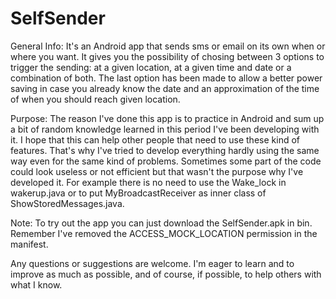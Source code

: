 # SelfSender
General Info: It's an Android app that sends sms or email on its own when or where you want. It gives you the possibility of chosing between 3 options to trigger the sending: at a given location, at a given time and date or a combination of both. The last option has been made to allow a better power saving in case you already know the date and an approximation of the time of when you should reach given location.

Purpose: The reason I've done this app is to practice in Android and sum up a bit of random knowledge learned in this period I've been developing with it. I hope that this can help other people that need to use these kind of features. That's why I've tried to develop everything hardly using the same way even for the same kind of problems. Sometimes some part of the code could look useless or not efficient but that wasn't the purpose why I've developed it. For example there is no need to use the Wake_lock in wakerup.java or to put MyBroadcastReceiver as inner class of ShowStoredMessages.java.

Note: To try out the app you can just download the SelfSender.apk in bin. Remember I've removed the ACCESS_MOCK_LOCATION permission in the manifest.

Any questions or suggestions are welcome. I'm eager to learn and to improve as much as possible, and of course, if possible, to help others with what I know.
